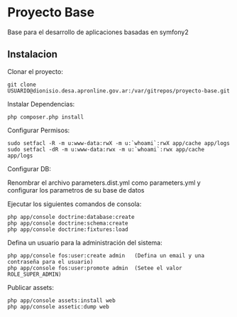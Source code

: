 Proyecto Base
========================

Base para el desarrollo de aplicaciones basadas en symfony2

Instalacion
----------------------------------

Clonar el proyecto:

    git clone USUARIO@dionisio.desa.apronline.gov.ar:/var/gitrepos/proyecto-base.git


Instalar Dependencias:

    php composer.php install


Configurar Permisos:

    sudo setfacl -R -m u:www-data:rwX -m u:`whoami`:rwX app/cache app/logs
    sudo setfacl -dR -m u:www-data:rwx -m u:`whoami`:rwx app/cache app/logs


Configurar DB:

Renombrar el archivo parameters.dist.yml como parameters.yml y configurar los parametros de su base de datos

Ejecutar los siguientes comandos de consola:

    php app/console doctrine:database:create
    php app/console doctrine:schema:create
    php app/console doctrine:fixtures:load


Defina un usuario para la administración del sistema:
    
    php app/console fos:user:create admin   (Defina un email y una contraseña para el usuario)
    php app/console fos:user:promote admin  (Setee el valor ROLE_SUPER_ADMIN)


Publicar assets:

    php app/console assets:install web
    php app/console assetic:dump web

